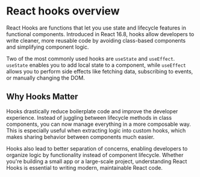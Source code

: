 # React hooks overview

React Hooks are functions that let you use state and lifecycle features in functional components. Introduced in React 16.8, hooks allow developers to write cleaner, more reusable code by avoiding class-based components and simplifying component logic.

Two of the most commonly used hooks are `useState` and `useEffect`. `useState` enables you to add local state to a component, while `useEffect` allows you to perform side effects like fetching data, subscribing to events, or manually changing the DOM.

## Why Hooks Matter

Hooks drastically reduce boilerplate code and improve the developer experience. Instead of juggling between lifecycle methods in class components, you can now manage everything in a more composable way. This is especially useful when extracting logic into custom hooks, which makes sharing behavior between components much easier.

Hooks also lead to better separation of concerns, enabling developers to organize logic by functionality instead of component lifecycle. Whether you're building a small app or a large-scale project, understanding React Hooks is essential to writing modern, maintainable React code.
